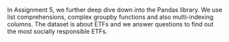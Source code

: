 In Assignment 5, we further deep dive down into the Pandas library. We use list comprehensions, complex groupby functions and also multi-indexing columns. The dataset is about ETFs and we answer questions to find out the most socially responsible ETFs.
